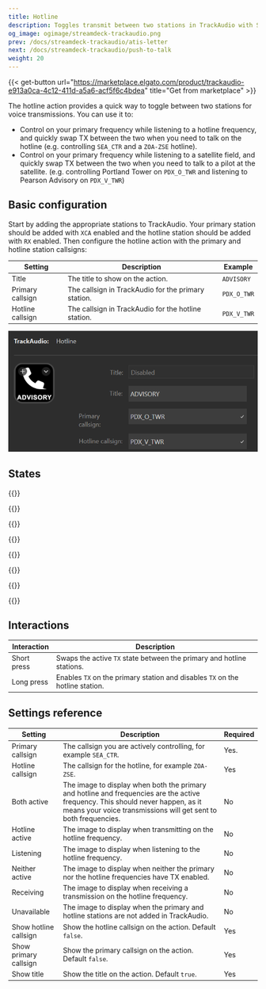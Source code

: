 ```yaml
---
title: Hotline
description: Toggles transmit between two stations in TrackAudio with Stream Deck keys
og_image: ogimage/streamdeck-trackaudio.png
prev: /docs/streamdeck-trackaudio/atis-letter
next: /docs/streamdeck-trackaudio/push-to-talk
weight: 20
---
```


{{< get-button url="https://marketplace.elgato.com/product/trackaudio-e913a0ca-4c12-411d-a5a6-acf5f6c4bdea" title="Get from marketplace" >}}

The hotline action provides a quick way to toggle between two stations for voice transmissions. You can use it to:

- Control on your primary frequency while listening to a hotline frequency, and quickly swap TX between the two when you need to talk on the hotline (e.g. controlling `SEA_CTR` and a `ZOA-ZSE` hotline).
- Control on your primary frequency while listening to a satellite field, and quickly swap TX between the two when you need to talk to a pilot at the satellite. (e.g. controlling Portland Tower on `PDX_O_TWR` and listening to Pearson Advisory on `PDX_V_TWR`)

## Basic configuration

Start by adding the appropriate stations to TrackAudio. Your primary station should
be added with `XCA` enabled and the hotline station should be added with `RX` enabled. Then configure the hotline action with the primary and hotline station callsigns:

| Setting          | Description                                         | Example     |
| ---------------- | --------------------------------------------------- | ----------- |
| Title            | The title to show on the action.                    | `ADVISORY`  |
| Primary callsign | The callsign in TrackAudio for the primary station. | `PDX_O_TWR` |
| Hotline callsign | The callsign in TrackAudio for the hotline station. | `PDX_V_TWR` |

![Screenshot of a hotline action, with the fields populated as described in the above table.](configuration.png)

## States

{{<action-figures>}}

{{<action-figure src="trackaudio/hotline/template.svg.html" state="bothActive" title="ADVISORY" caption="Both active">}}

{{<action-figure src="trackaudio/hotline/template.svg.html" state="hotlineActive" title="ADVISORY" caption="Hotline active">}}

{{<action-figure src="trackaudio/hotline/template.svg.html" state="listening" title="ADVISORY" caption="Listening">}}

{{<action-figure src="trackaudio/hotline/template.svg.html" state="neitherActive" title="ADVISORY" caption="Neither active">}}

{{<action-figure src="trackaudio/hotline/template.svg.html" state="receiving" title="ADVISORY" caption="Receiving">}}

{{<action-figure src="trackaudio/hotline/template.svg.html" state="unavailable" title="ADVISORY" caption="Unavailable">}}

{{</action-figures>}}

## Interactions

| Interaction | Description                                                                   |
| ----------- | ----------------------------------------------------------------------------- |
| Short press | Swaps the active `TX` state between the primary and hotline stations.         |
| Long press  | Enables `TX` on the primary station and disables `TX` on the hotline station. |

## Settings reference

| Setting               | Description                                                                                                                                                                                        | Required |
| --------------------- | -------------------------------------------------------------------------------------------------------------------------------------------------------------------------------------------------- | -------- |
| Primary callsign      | The callsign you are actively controlling, for example `SEA_CTR`.                                                                                                                                  | Yes.     |
| Hotline callsign      | The callsign for the hotline, for example `ZOA-ZSE`.                                                                                                                                               | Yes      |
| Both active           | The image to display when both the primary and hotline and frequencies are the active frequency. This should never happen, as it means your voice transmissions will get sent to both frequencies. | No       |
| Hotline active        | The image to display when transmitting on the hotline frequency.                                                                                                                                   | No       |
| Listening             | The image to display when listening to the hotline frequency.                                                                                                                                      | No       |
| Neither active        | The image to display when neither the primary nor the hotline frequencies have TX enabled.                                                                                                         | No       |
| Receiving             | The image to display when receiving a transmission on the hotline frequency.                                                                                                                       | No       |
| Unavailable           | The image to display when the primary and hotline stations are not added in TrackAudio.                                                                                                            | No       |
| Show hotline callsign | Show the hotline callsign on the action. Default `false`.                                                                                                                                          | Yes      |
| Show primary callsign | Show the primary callsign on the action. Default `false`.                                                                                                                                          | Yes      |
| Show title            | Show the title on the action. Default `true`.                                                                                                                                                      | Yes      |
